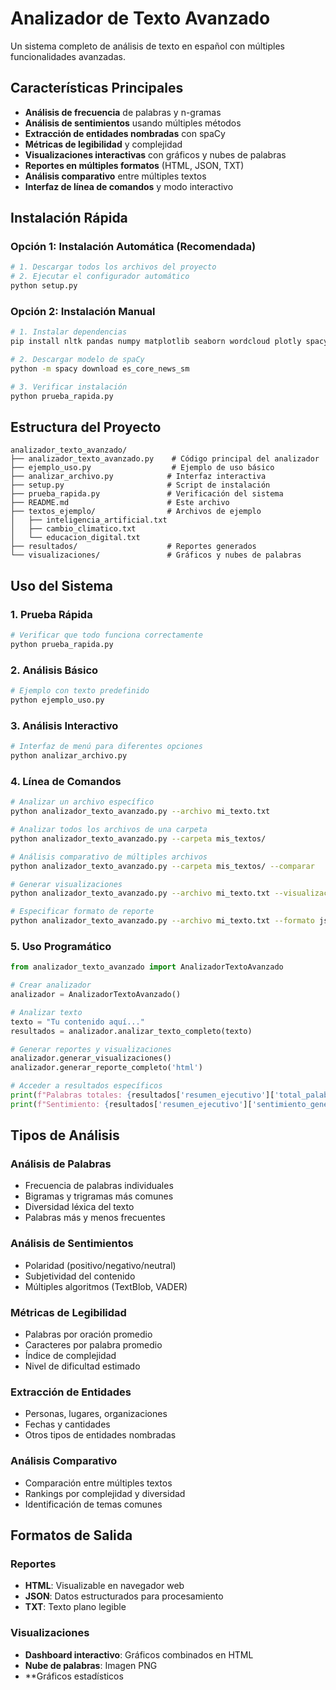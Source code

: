 # Analizador de Texto Avanzado

Un sistema completo de análisis de texto en español con múltiples funcionalidades avanzadas.

## Características Principales

- **Análisis de frecuencia** de palabras y n-gramas
- **Análisis de sentimientos** usando múltiples métodos
- **Extracción de entidades nombradas** con spaCy
- **Métricas de legibilidad** y complejidad
- **Visualizaciones interactivas** con gráficos y nubes de palabras
- **Reportes en múltiples formatos** (HTML, JSON, TXT)
- **Análisis comparativo** entre múltiples textos
- **Interfaz de línea de comandos** y modo interactivo

## Instalación Rápida

### Opción 1: Instalación Automática (Recomendada)

```bash
# 1. Descargar todos los archivos del proyecto
# 2. Ejecutar el configurador automático
python setup.py
```

### Opción 2: Instalación Manual

```bash
# 1. Instalar dependencias
pip install nltk pandas numpy matplotlib seaborn wordcloud plotly spacy textblob vaderSentiment

# 2. Descargar modelo de spaCy
python -m spacy download es_core_news_sm

# 3. Verificar instalación
python prueba_rapida.py
```

## Estructura del Proyecto

```
analizador_texto_avanzado/
├── analizador_texto_avanzado.py    # Código principal del analizador
├── ejemplo_uso.py                  # Ejemplo de uso básico
├── analizar_archivo.py            # Interfaz interactiva
├── setup.py                       # Script de instalación
├── prueba_rapida.py               # Verificación del sistema
├── README.md                      # Este archivo
├── textos_ejemplo/                # Archivos de ejemplo
│   ├── inteligencia_artificial.txt
│   ├── cambio_climatico.txt
│   └── educacion_digital.txt
├── resultados/                    # Reportes generados
└── visualizaciones/               # Gráficos y nubes de palabras
```

## Uso del Sistema

### 1. Prueba Rápida

```bash
# Verificar que todo funciona correctamente
python prueba_rapida.py
```

### 2. Análisis Básico

```bash
# Ejemplo con texto predefinido
python ejemplo_uso.py
```

### 3. Análisis Interactivo

```bash
# Interfaz de menú para diferentes opciones
python analizar_archivo.py
```

### 4. Línea de Comandos

```bash
# Analizar un archivo específico
python analizador_texto_avanzado.py --archivo mi_texto.txt

# Analizar todos los archivos de una carpeta
python analizador_texto_avanzado.py --carpeta mis_textos/

# Análisis comparativo de múltiples archivos
python analizador_texto_avanzado.py --carpeta mis_textos/ --comparar

# Generar visualizaciones
python analizador_texto_avanzado.py --archivo mi_texto.txt --visualizaciones

# Especificar formato de reporte
python analizador_texto_avanzado.py --archivo mi_texto.txt --formato json
```

### 5. Uso Programático

```python
from analizador_texto_avanzado import AnalizadorTextoAvanzado

# Crear analizador
analizador = AnalizadorTextoAvanzado()

# Analizar texto
texto = "Tu contenido aquí..."
resultados = analizador.analizar_texto_completo(texto)

# Generar reportes y visualizaciones
analizador.generar_visualizaciones()
analizador.generar_reporte_completo('html')

# Acceder a resultados específicos
print(f"Palabras totales: {resultados['resumen_ejecutivo']['total_palabras']}")
print(f"Sentimiento: {resultados['resumen_ejecutivo']['sentimiento_general']}")
```

## Tipos de Análisis

### Análisis de Palabras
- Frecuencia de palabras individuales
- Bigramas y trigramas más comunes
- Diversidad léxica del texto
- Palabras más y menos frecuentes

### Análisis de Sentimientos
- Polaridad (positivo/negativo/neutral)
- Subjetividad del contenido
- Múltiples algoritmos (TextBlob, VADER)

### Métricas de Legibilidad
- Palabras por oración promedio
- Caracteres por palabra promedio
- Índice de complejidad
- Nivel de dificultad estimado

### Extracción de Entidades
- Personas, lugares, organizaciones
- Fechas y cantidades
- Otros tipos de entidades nombradas

### Análisis Comparativo
- Comparación entre múltiples textos
- Rankings por complejidad y diversidad
- Identificación de temas comunes

## Formatos de Salida

### Reportes
- **HTML**: Visualizable en navegador web
- **JSON**: Datos estructurados para procesamiento
- **TXT**: Texto plano legible

### Visualizaciones
- **Dashboard interactivo**: Gráficos combinados en HTML
- **Nube de palabras**: Imagen PNG
- **Gráficos estadísticos